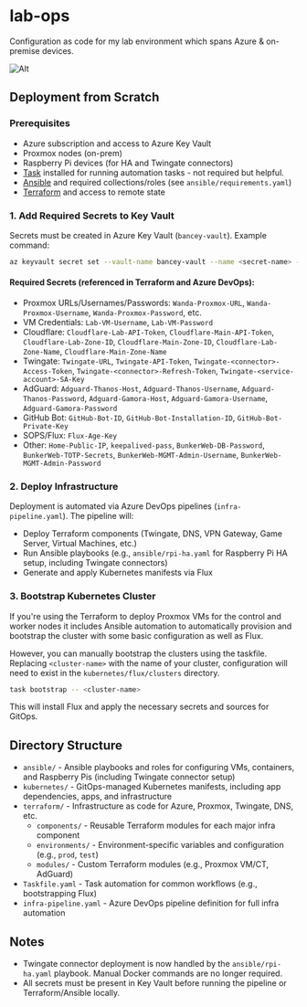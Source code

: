 # lab-ops

Configuration as code for my lab environment which spans Azure & on-premise devices.

![Alt](https://repobeats.axiom.co/api/embed/5e99dee292ec3af09e50ecc4efd8e2be8c4b49da.svg "Repobeats analytics image")

## Deployment from Scratch

### Prerequisites
- Azure subscription and access to Azure Key Vault
- Proxmox nodes (on-prem)
- Raspberry Pi devices (for HA and Twingate connectors)
- [Task](https://taskfile.dev) installed for running automation tasks - not required but helpful.
- [Ansible](https://www.ansible.com/) and required collections/roles (see `ansible/requirements.yaml`)
- [Terraform](https://www.terraform.io/) and access to remote state

### 1. Add Required Secrets to Key Vault
Secrets must be created in Azure Key Vault (`bancey-vault`). Example command:

```bash
az keyvault secret set --vault-name bancey-vault --name <secret-name> --value <secret-value>
```

#### Required Secrets (referenced in Terraform and Azure DevOps):
- Proxmox URLs/Usernames/Passwords: `Wanda-Proxmox-URL`, `Wanda-Proxmox-Username`, `Wanda-Proxmox-Password`, etc.
- VM Credentials: `Lab-VM-Username`, `Lab-VM-Password`
- Cloudflare: `Cloudflare-Lab-API-Token`, `Cloudflare-Main-API-Token`, `Cloudflare-Lab-Zone-ID`, `Cloudflare-Main-Zone-ID`, `Cloudflare-Lab-Zone-Name`, `Cloudflare-Main-Zone-Name`
- Twingate: `Twingate-URL`, `Twingate-API-Token`, `Twingate-<connector>-Access-Token`, `Twingate-<connector>-Refresh-Token`, `Twingate-<service-account>-SA-Key`
- AdGuard: `Adguard-Thanos-Host`, `Adguard-Thanos-Username`, `Adguard-Thanos-Password`, `Adguard-Gamora-Host`, `Adguard-Gamora-Username`, `Adguard-Gamora-Password`
- GitHub Bot: `GitHub-Bot-ID`, `GitHub-Bot-Installation-ID`, `GitHub-Bot-Private-Key`
- SOPS/Flux: `Flux-Age-Key`
- Other: `Home-Public-IP`, `keepalived-pass`, `BunkerWeb-DB-Password`, `BunkerWeb-TOTP-Secrets`, `BunkerWeb-MGMT-Admin-Username`, `BunkerWeb-MGMT-Admin-Password`

### 2. Deploy Infrastructure
Deployment is automated via Azure DevOps pipelines (`infra-pipeline.yaml`). The pipeline will:
- Deploy Terraform components (Twingate, DNS, VPN Gateway, Game Server, Virtual Machines, etc.)
- Run Ansible playbooks (e.g., `ansible/rpi-ha.yaml` for Raspberry Pi HA setup, including Twingate connectors)
- Generate and apply Kubernetes manifests via Flux

### 3. Bootstrap Kubernetes Cluster
If you're using the Terraform to deploy Proxmox VMs for the control and worker nodes it includes Ansible automation to automatically provision and bootstrap the cluster with some basic configuration as well as Flux.

However, you can manually bootstrap the clusters using the taskfile. Replacing `<cluster-name>` with the name of your cluster, configuration will need to exist in the `kubernetes/flux/clusters` directory.

```bash
task bootstrap -- <cluster-name>
```

This will install Flux and apply the necessary secrets and sources for GitOps.

## Directory Structure

- `ansible/` - Ansible playbooks and roles for configuring VMs, containers, and Raspberry Pis (including Twingate connector setup)
- `kubernetes/` - GitOps-managed Kubernetes manifests, including app dependencies, apps, and infrastructure
- `terraform/` - Infrastructure as code for Azure, Proxmox, Twingate, DNS, etc.
  - `components/` - Reusable Terraform modules for each major infra component
  - `environments/` - Environment-specific variables and configuration (e.g., `prod`, `test`)
  - `modules/` - Custom Terraform modules (e.g., Proxmox VM/CT, AdGuard)
- `Taskfile.yaml` - Task automation for common workflows (e.g., bootstrapping Flux)
- `infra-pipeline.yaml` - Azure DevOps pipeline definition for full infra automation

## Notes
- Twingate connector deployment is now handled by the `ansible/rpi-ha.yaml` playbook. Manual Docker commands are no longer required.
- All secrets must be present in Key Vault before running the pipeline or Terraform/Ansible locally.

